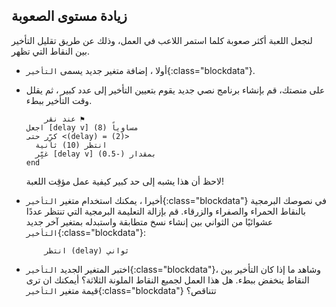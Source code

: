 ## زيادة مستوى الصعوبة

لنجعل اللعبة أكثر صعوبة كلما استمر اللاعب في العمل، وذلك عن طريق تقليل التأخير بين النقاط التي تظهر.

+ أولا ، إضافة متغير جديد يسمى `التأخير`{:class="blockdata"}.

+ على منصتك، قم بإنشاء برنامج نصي جديد يقوم بتعيين التأخير إلى عدد كبير ، ثم يقلل وقت التأخير ببطء.
    
    ```blocks
        عند نقر ⚑
    اجعل [delay v] مساوياً (8)
    كرِّر حتى <(delay) = (2)> 
      انتظر (10) ثانية
      غيِّر [delay v] بمقدار (-0.5)
    end
    ```
    
    لاحظ أن هذا يشبه إلى حد كبير كيفية عمل مؤقِت اللعبة!

+ أخيرا ، يمكنك استخدام متغير `التأخير`{:class="blockdata"} في نصوصك البرمجية بالنقاط الحمراء والصفراء والزرقاء. قم بإزالة التعليمة البرمجية التي تنتظر عددًا عشوائيًا من الثواني بين إنشاء نسخ متطابقة واستبدله بمتغير آخر جديد `التأخير`{:class="blockdata"}:
    
    ```blocks
        انتظر (delay) ثواني
    ```

+ اختبر المتغير الجديد `التأخير`{:class="blockdata"}، وشاهد ما إذا كان التأخير بين النقاط ينخفض ببطء. هل هذا العمل لجميع النقاط الملونة الثلاثة؟ أيمكنك ان ترى قيمة متغير `التأخير`{:class="blockdata"} تتناقص؟